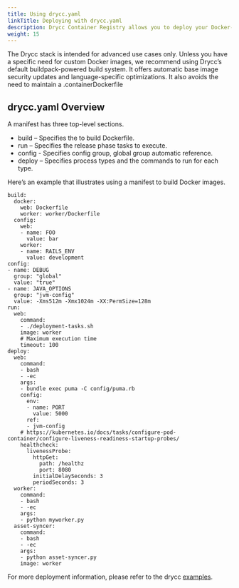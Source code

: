 ```yaml
---
title: Using drycc.yaml
linkTitle: Deploying with drycc.yaml
description: Drycc Container Registry allows you to deploy your Docker-based app to Drycc. Both Common Runtime and Private Spaces are supported.
weight: 15
---
```


The Drycc stack is intended for advanced use cases only. Unless you have a specific need for custom Docker images, we recommend using Drycc’s default buildpack-powered build system. It offers automatic base image security updates and language-specific optimizations. It also avoids the need to maintain a .containerDockerfile

## drycc.yaml Overview

A manifest has three top-level sections.

- build – Specifies the to build Dockerfile.
- run – Specifies the release phase tasks to execute.
- config -  Specifies config group, global group automatic reference.
- deploy  – Specifies process types and the commands to run for each type.

Here’s an example that illustrates using a manifest to build Docker images.

```
build:
  docker:
    web: Dockerfile
    worker: worker/Dockerfile
  config:
    web:
    - name: FOO
      value: bar
    worker:
    - name: RAILS_ENV
      value: development
config:
- name: DEBUG
  group: "global"
  value: "true"
- name: JAVA_OPTIONS
  group: "jvm-config"
  value: -Xms512m -Xmx1024m -XX:PermSize=128m
run:
  web:
    command:
    - ./deployment-tasks.sh
    image: worker
    # Maximum execution time
    timeout: 100
deploy:
  web:
    command:
    - bash
    - -ec
    args:
    - bundle exec puma -C config/puma.rb
    config:
      env:
      - name: PORT
        value: 5000
      ref:
      - jvm-config
    # https://kubernetes.io/docs/tasks/configure-pod-container/configure-liveness-readiness-startup-probes/
    healthcheck:
      livenessProbe:
        httpGet:
          path: /healthz
          port: 8080
        initialDelaySeconds: 3
        periodSeconds: 3
  worker:
    command:
    - bash
    - -ec
    args:
    - python myworker.py
  asset-syncer:
    command:
    - bash
    - -ec
    args:
    - python asset-syncer.py
    image: worker
```

For more deployment information, please refer to the drycc [examples](https://github.com/drycc/samples).
